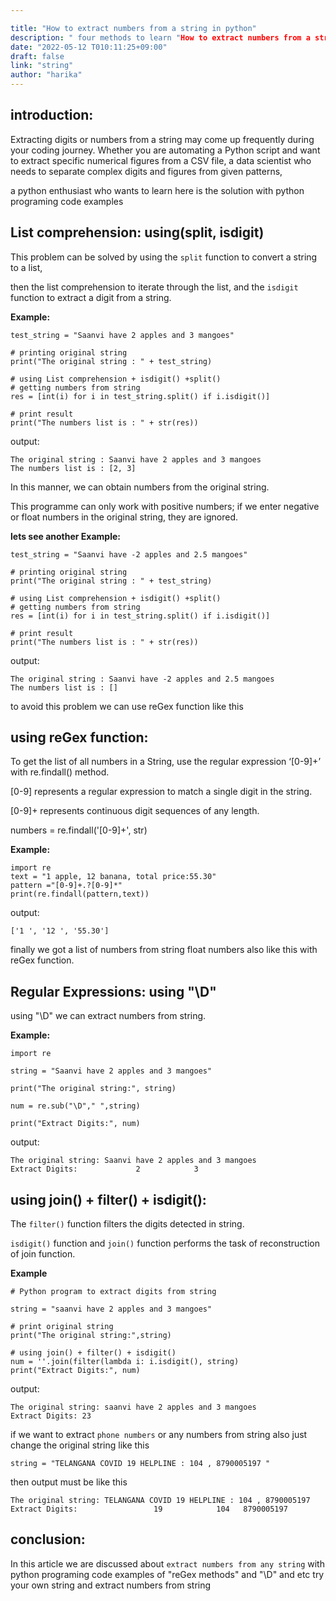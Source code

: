 ```yaml
---

title: "How to extract numbers from a string in python"
description: " four methods to learn "How to extract numbers from a string in python"
date: "2022-05-12 T010:11:25+09:00"
draft: false
link: "string"
author: "harika"
---
```


## introduction:

Extracting digits or numbers from a string may come up frequently during your coding journey.
Whether you are automating a Python script and want to extract specific numerical figures from a CSV file,
a data scientist who needs to separate complex digits and figures from given patterns, 

a python enthusiast who wants to learn here is the solution with python programing code examples

## List comprehension: using(split, isdigit)

This problem can be solved by using the `split` function to convert a string to a list, 

then the list comprehension to iterate through the list, and the `isdigit` function to extract a digit from a string. 

**Example:**

```
test_string = "Saanvi have 2 apples and 3 mangoes"
  
# printing original string 
print("The original string : " + test_string)
  
# using List comprehension + isdigit() +split()
# getting numbers from string 
res = [int(i) for i in test_string.split() if i.isdigit()]
  
# print result
print("The numbers list is : " + str(res))
```
output:
```
The original string : Saanvi have 2 apples and 3 mangoes
The numbers list is : [2, 3]
```
In this manner, we can obtain numbers from the original string. 

This programme can only work with positive numbers; if we enter negative or float numbers in the original string, they are ignored. 

**lets see another Example:**
```
test_string = "Saanvi have -2 apples and 2.5 mangoes"
  
# printing original string 
print("The original string : " + test_string)
  
# using List comprehension + isdigit() +split()
# getting numbers from string 
res = [int(i) for i in test_string.split() if i.isdigit()]
  
# print result
print("The numbers list is : " + str(res))
```
output:
```
The original string : Saanvi have -2 apples and 2.5 mangoes
The numbers list is : []
```
to avoid this problem we can use reGex function like this

## using reGex function:

To get the list of all numbers in a String, use the regular expression ‘[0-9]+’ with re.findall() method. 

[0-9] represents a regular expression to match a single digit in the string. 

[0-9]+ represents continuous digit sequences of any length.

numbers = re.findall('[0-9]+', str)

**Example:**
```
import re
text = "1 apple, 12 banana, total price:55.30"
pattern ="[0-9]+.?[0-9]*"
print(re.findall(pattern,text))
```
output:
```
['1 ', '12 ', '55.30']
```
finally we got a list of numbers from string float numbers also like this with reGex function.

## Regular Expressions: using "\D"

using  "\D" we can extract numbers from string.

**Example:**
```
import re

string = "Saanvi have 2 apples and 3 mangoes"

print("The original string:", string)

num = re.sub("\D"," ",string)

print("Extract Digits:", num)
```
output:
```
The original string: Saanvi have 2 apples and 3 mangoes
Extract Digits:             2            3
```

## using join() + filter() + isdigit():

The `filter()` function filters the digits detected in string.

`isdigit()` function and `join()` function performs the task of reconstruction of join function.

**Example**
```
# Python program to extract digits from string

string = "saanvi have 2 apples and 3 mangoes"
 
# print original string
print("The original string:",string)

# using join() + filter() + isdigit()
num = ''.join(filter(lambda i: i.isdigit(), string)
print("Extract Digits:", num)
```
output:
```
The original string: saanvi have 2 apples and 3 mangoes
Extract Digits: 23
```
if we want to extract `phone numbers` or any numbers from string also just change the original string like this

`string = "TELANGANA COVID 19 HELPLINE : 104 , 8790005197 "`

then output must be like this

`The original string: TELANGANA COVID 19 HELPLINE : 104 , 8790005197`
`Extract Digits:                 19            104   8790005197`

## conclusion:

In this article we are discussed about `extract numbers from any string` with python programing  code examples of "reGex methods" and "\D" and etc try your own string and extract numbers from string 
